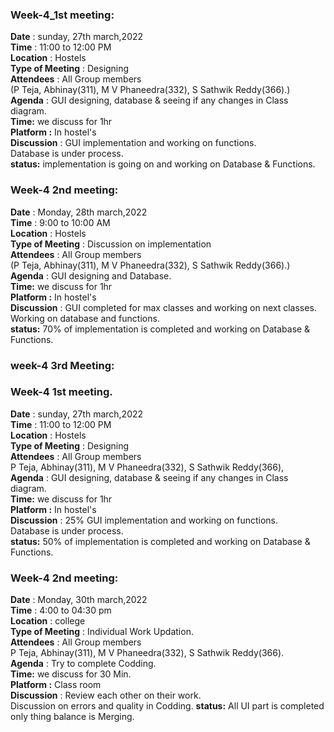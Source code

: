 ### Week-4_1st meeting:

**Date** : sunday, 27th march,2022 <br>
**Time** : 11:00 to 12:00 PM<br>
**Location** : Hostels <br>
**Type of Meeting** : Designing<br>
**Attendees** : All Group members <br>
(P Teja, Abhinay(311), M V Phaneedra(332), S Sathwik Reddy(366).) <br>
**Agenda** : GUI designing, database & seeing if any changes in Class diagram.<br>
**Time:** we discuss for 1hr<br>
**Platform :** In hostel's <br>
**Discussion** :
GUI implementation and working on functions.<br>
Database is under process.<br>
**status:** implementation is going on and working on Database & Functions. 

### Week-4 2nd meeting: <br>

**Date** : Monday, 28th march,2022 <br>
**Time** : 9:00 to 10:00 AM <br>
**Location** : Hostels <br>
**Type of Meeting** : Discussion on implementation<br>
**Attendees** : All Group members<br>
(P Teja, Abhinay(311), M V Phaneedra(332), S Sathwik Reddy(366).)<br>
**Agenda** : GUI designing and Database.<br>
**Time:** we discuss for 1hr<br>
**Platform :** In hostel's <br>
**Discussion** :
GUI completed for max classes and working on next classes.<br>
Working on database and functions.<br>
**status:** 70% of implementation is completed and working on Database & Functions. 


### week-4 3rd Meeting: <br>
### Week-4 1st meeting.
**Date** : sunday, 27th march,2022 <br>
**Time** : 11:00 to 12:00 PM<br>
**Location** : Hostels <br>
**Type of Meeting** : Designing<br>
**Attendees** : All Group members <br>
P Teja, Abhinay(311), M V Phaneedra(332), S Sathwik Reddy(366), <br>
**Agenda** : GUI designing, database & seeing if any changes in Class diagram.<br>
**Time:** we discuss for 1hr<br>
**Platform :** In hostel's <br>
**Discussion** :
25% GUI implementation and working on functions.<br>
Database is under process.<br>
**status:** 50% of implementation is completed and working on Database & Functions. 

### Week-4 2nd meeting: <br>

**Date** : Monday, 30th march,2022 <br>
**Time** : 4:00 to 04:30 pm <br>
**Location** : college <br>
**Type of Meeting** : Individual Work Updation.<br>
**Attendees** : All Group members<br>
P Teja, Abhinay(311), M V Phaneedra(332), S Sathwik Reddy(366).<br>
**Agenda** : Try to complete Codding.<br>
**Time:** we discuss for 30 Min.<br>
**Platform :** Class room <br>
**Discussion** :
Review each other on their work.<br>
Discussion on errors and quality in Codding.
**status:** All UI part is completed only thing balance is Merging. 
 

 
